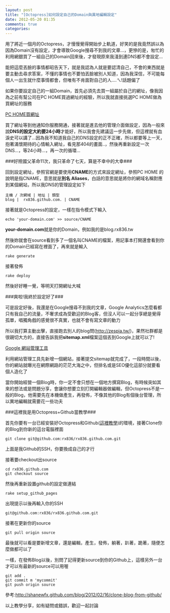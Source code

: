 ```yaml
---
layout: post
title: "[Octopress]如何設定自己的Domain與異地編輯設定"
date: 2012-05-20 01:35
comments: true
categories: 
---
```


用了將近一個月的Octopress，才慢慢覺得開始步上軌道，好笑的是我竟然誤以為因為Domain沒有設定，才會導致Google搜尋不到我的文章...，更慘的是，匆忙的利用網銀買了一組自己的Domain回來後，才發現原來我淺到連DNS都不會設定...
<!--more-->

能把這麼丟臉的事情都昭告天下，就是我認為人就是要認清自己，不會的東西就是要主動去尋求答案，不懂的事情也不要怕丟臉被別人知道，因為我深信，不可能每個人一出生就什麼事情都會，但唯有不肯面對自己的人....ㄟ!話題偏了


如果你要設定自己的一組Domain，首先必須先去買一組屬於自己的網址，像我因為之前有幫公司在PC HOME買過網址的經驗，所以我就直接挑選PC HOME做為買網址的服務

<a href="http://myname.pchome.com.tw/" target="_blank">PC HOME買網址</a>


買了網址等到他通知你服務開通，接著就是進去他的管理介面做設定，因為一般來說**DNS的設定大約要24小時**才能好，所以我會先建議這一步先做，但這裡就有血淚史可以講了...因為我不知道我自己的DNS設定的正不正確，所以都要等上一天，抱著滿懷期待的心情輸入網址，看見那404的畫面..，然後再重新設定一次DNS...，等24小時...，再一次的循環...

###好險國父革命11次，我只革命了七天，算是不幸中的大幸###

回到設定網址，參照官網是要使用**CNAME**的方式來設定網址，參照PC HOME 的說明是指CNAME，意思就是**別名 Aliases**，白話的意思就是將你的網域名稱對應到某個網站，所以我DNS的管理設定如下

	主機 / 次網域 | 地址 | 類型
	blog |  rx836.github.com. | CNAME
	
接著就是Octopress的設定，一樣在指令模式下輸入

	echo 'your-domain.com' >> source/CNAME
	
**your-domain.com**就是你的Domain，例如我的是blog.rx836.tw

然後妳就會在source看到多了一個名叫CNAME的檔案，用記事本打開還會看到你的Domain已經寫在裡面了，再來就是輸入

	rake generate
	
接著發佈

	rake deploy
	
然後好好睡一覺，等明天打開網址大喊

###爽啦!我終於設定好了###

可是設定好後，我還是在Google搜尋不到我的文章，Google Analytics怎麼看都只有我自己的流量，不奢求成為受歡迎的Blog客，但沒人可以一起分享總是覺得孤單，唱獨角戲的感覺很不真實，也就不會有寫文章的動力

所以我打算主動出擊，直接跑去別人的blog問(<a href="http://zespia.tw" target="_blank">http://zespia.tw/</a>)，果然社群都是很親切大方的，直接告訴我把**sitemap.xml**檔案這個丟到Google上就可以了!

<a href="https://www.google.com/webmasters/tools/" target="_blank">Google 網站管理工具</a>

利用網站管理工具先新增一個網站，接著提交sitemap就完成了，一段時間以後，你的網站就曝光在網際網路的茫茫大海之中，但排名或是SEO優化這部分就要看個人造化了

當你開始經營一個Blog時，你一定不會只想在一個地方撰寫Blog，有時候突如其來的想法或是問題分享，會讓你想要立刻打開編輯器做編輯，但Octopress不是一般的Blog，他需要先在本機做產生，再發佈，不像其他的Blog有個後台管理，所以異地編輯就需要花一些功夫

###這裡我是用Octopress+Github當教學###

首先你要有一台已經安裝好Octopress和Github(<a href="http://blog.rx836.tw/blog/first-octopress/" target="_blank">這裡教學</a>)的環境，接著Clone你的Blog到你新的這台電腦裡面

	git clone git@github.com:rx836/rx836.github.com.git
	
上面是我Github的SSH，你要換成自己的才行

接著要checkout出source

	cd rx836.github.com
	git checkout source
	
然後再重新設置github的設定做連結

	rake setup_github_pages

出現提示以後再輸入你的SSH

	git@github.com:rx836/rx836.github.com.git
	
接著在更新你的source

	git pull origin source
	
最後就可以看是要新增文章，還是編輯，產生，發佈，躺著，趴著，跪著，隨便怎麼做都可以了

一樣，在發佈Blog以後，別問了記得更新source到你的Github上，這樣另外一台才可以有最新的source可以用喔

	git add .
	git commit m 'mycommit'
	git push origin source
	
參考:<a href="http://shanewfx.github.com/blog/2012/02/16/clone-blog-from-github/" target="_blank">http://shanewfx.github.com/blog/2012/02/16/clone-blog-from-github/</a>	

以上教學分享，如有疑問或錯誤，歡迎一起討論